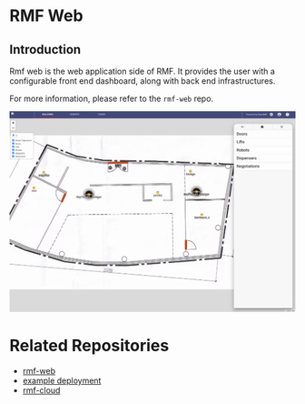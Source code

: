 # RMF Web

## Introduction

Rmf web is the web application side of RMF. It provides the user with a configurable front end dashboard, along with back end infrastructures.

For more information, please refer to the `rmf-web` repo.

![rmf dashboard](images/rmf-web-dashboard.png)

# Related Repositories

 - [rmf-web](https://github.com/open-rmf/rmf-web)
 - [example deployment](https://github.com/open-rmf/rmf-web/tree/main/example-deployment)
 - [rmf-cloud](https://github.com/open-rmf/rmf-cloud-tools)
